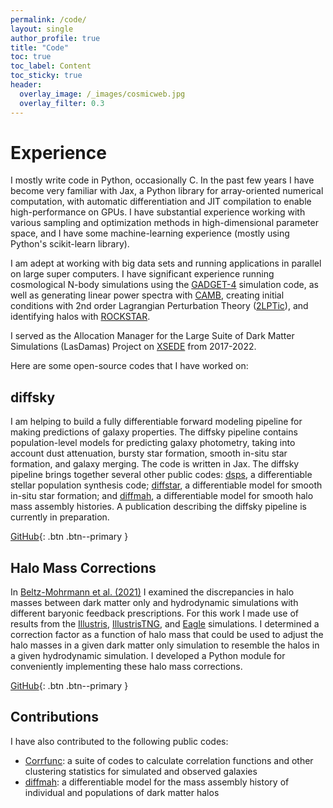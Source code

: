 ```yaml
---
permalink: /code/
layout: single
author_profile: true
title: "Code"
toc: true
toc_label: Content
toc_sticky: true
header:
  overlay_image: /_images/cosmicweb.jpg
  overlay_filter: 0.3
---
```


# Experience

I mostly write code in Python, occasionally C. In the past few years I have become very familiar with Jax, a Python library for array-oriented numerical computation, with automatic differentiation and JIT compilation to enable high-performance on GPUs. I have substantial experience working with various sampling and optimization methods in high-dimensional parameter space, and I have some machine-learning experience (mostly using Python's scikit-learn library).

I am adept at working with big data sets and running applications in parallel on large super computers. I have significant experience running cosmological N-body simulations using the [GADGET-4](https://wwwmpa.mpa-garching.mpg.de/gadget4/) simulation code, as well as generating linear power spectra with [CAMB](https://camb.readthedocs.io/en/latest/), creating initial conditions with 2nd order Lagrangian Perturbation Theory ([2LPTic](https://cosmo.nyu.edu/roman/2LPT/)), and identifying halos with [ROCKSTAR](https://bitbucket.org/gfcstanford/rockstar/src/main/).

I served as the Allocation Manager for the Large Suite of Dark Matter Simulations (LasDamas) Project on [XSEDE](https://www.xsede.org/) from 2017-2022.

Here are some open-source codes that I have worked on:

## diffsky

I am helping to build a fully differentiable forward modeling pipeline for making predictions of galaxy properties. The diffsky pipeline contains population-level models for predicting galaxy photometry, taking into account dust attenuation, bursty star formation, smooth in-situ star formation, and galaxy merging. The code is written in Jax. The diffsky pipeline brings together several other public codes: [dsps](https://github.com/ArgonneCPAC/dsps), a differentiable stellar population synthesis code; [diffstar](https://github.com/ArgonneCPAC/diffstar), a differentiable model for smooth in-situ star formation; and [diffmah](https://github.com/ArgonneCPAC/diffmah), a differentiable model for smooth halo mass assembly histories. A publication describing the diffsky pipeline is currently in preparation.

[<i class="fab fa-fw fa-github"></i> GitHub](https://github.com/ArgonneCPAC/diffsky){: .btn .btn--primary }

## Halo Mass Corrections

In [Beltz-Mohrmann et al. (2021)](https://ui.adsabs.harvard.edu/abs/2021arXiv210305076B/abstract) I examined the discrepancies in halo masses between dark matter only and hydrodynamic simulations with different baryonic feedback prescriptions. For this work I made use of results from the [Illustris](https://www.illustris-project.org/), [IllustrisTNG](https://www.tng-project.org/), and [Eagle](http://icc.dur.ac.uk/Eagle/) simulations. I determined a correction factor as a function of halo mass that could be used to adjust the halo masses in a given dark matter only simulation to resemble the halos in a given hydrodynamic simulation. I developed a Python module for conveniently implementing these halo mass corrections.

[<i class="fab fa-fw fa-github"></i> GitHub](https://github.com/gbeltzmo/halo_mass_correction){: .btn .btn--primary } 


## Contributions

I have also contributed to the following public codes:

* [Corrfunc](https://github.com/manodeep/Corrfunc): a suite of codes to calculate correlation functions and other clustering statistics for simulated and observed galaxies
* [diffmah](https://github.com/ArgonneCPAC/diffmah): a differentiable model for the mass assembly history of individual and populations of dark matter halos
